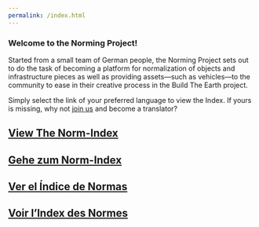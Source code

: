 ```yaml
---
permalink: /index.html
---
```


### Welcome to the Norming Project!

Started from a small team of German people, the Norming Project sets out to do the task of becoming a platform for normalization of objects and infrastructure pieces as well as providing assets—such as vehicles—to the community to ease in their creative process in the Build The Earth project.

Simply select the link of your preferred language to view the Index. If yours is missing, why not [join us](https://discord.gg/eXzrZSx) and become a translator?

<h2 class="not-heading"><a href="/BTEN/EN/Index">
    <div class="inline-icon flag-EN"></div>
    <span class="icon-text">View The Norm-Index</span>
</a></h2>

<h2 class="not-heading"><a href="/BTEN/DE/Index">
    <div class="inline-icon flag-DE"></div>
    <span class="icon-text">Gehe zum Norm-Index</span>
</a></h2>

<h2 class="not-heading"><a href="/BTEN/ES/Index">
    <div class="inline-icon flag-ES"></div>
    <span class="icon-text">Ver el Índice de Normas</span>
</a></h2>

<h2 class="not-heading"><a href="/BTEN/FR/Index">
    <div class="inline-icon flag-FR"></div>
    <span class="icon-text">Voir l’Index des Normes</span>
</a></h2>

<!--
<h2 class="not-heading"><a href="/BTEN/IT/Index">
    <div class="inline-icon flag-IT"></div>
    <span class="icon-text">View the Norm-Index but Italian</span>
</a></h2>

<h2 class="not-heading"><a href="/BTEN/SV/Index">
    <div class="inline-icon flag-SV"></div>
    <span class="icon-text">View the Norm-Index but Swedish</span>
</a></h2>
-->
